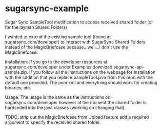 sugarsync-example
====================

Sugar Sync SampleTool modification to access received shared folder (or for the layman Shared Folders)

I wanted to extend the existing sample tool (found at sugarsync.com/developer) to interact with SugarSync Shared Folders instead of the MagicBriefcase because...well...I don't use the MagicBriefcase.

Installation: 
If you go to the developer resources at sugarsync.com/developer under Examples download sugarsync-api-sample.zip.  If you follow all the instructions on the webpage for installation with the addition that you replace SampleTool.java from this repo with the default one provided.  The pom.xml and everything should work for creating binaries, etc.

Usage:
The usage is the same as the instructions on sugarsync.com/developer however at the moment the shared folder is hardcoded into the java classes (working on changing that).

TODO: 
strip out the MagicBriefcase from Upload feature
add a required argument to specify the received shared folder.
